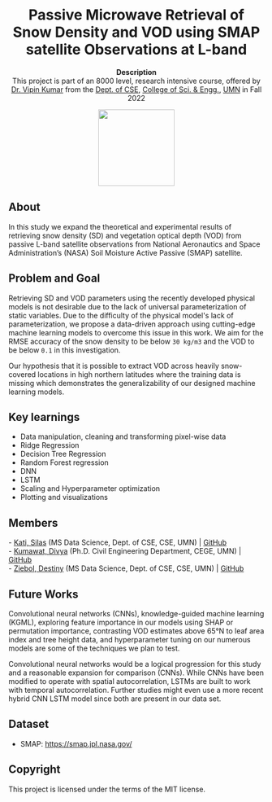 <h1 align="center">Passive Microwave Retrieval of Snow Density and VOD using SMAP satellite Observations at L-band</h1>

<p align="center"><strong>Description</strong>
<br> This project is part of an 8000 level, research intensive course, offered by <a href="https://www-users.cse.umn.edu/~kumar001/">Dr. Vipin Kumar</a> from the <a href="https://cse.umn.edu/cs">Dept. of CSE</a>, <a href="https://cse.umn.edu/">College of Sci. & Engg.</a>, <a href="https://twin-cities.umn.edu/">UMN</a> in Fall 2022<br/>

<div align="center"><img width="150" src="https://upload.wikimedia.org/wikipedia/commons/6/6a/University_of_Minnesota_Logo.svg"></div>

<h2>About</h2>
In this study we expand the theoretical and experimental results of retrieving snow density (SD) and vegetation optical depth (VOD) from passive L-band satellite observations from National Aeronautics and Space Administration’s (NASA) Soil Moisture Active Passive (SMAP) satellite.</p>


<h2>Problem and Goal</h2>

Retrieving SD and VOD parameters using the recently developed physical models is not desirable due to the lack of universal parameterization of static variables.
Due to the difficulty of the physical model's lack of parameterization, we propose a data-driven approach using cutting-edge machine learning models to overcome this issue in this work.
We aim for the RMSE accuracy of the snow density to be below `30 kg/m3` and the VOD to be below `0.1` in this investigation.

Our hypothesis that it is possible to extract VOD across heavily snow-covered locations in high northern latitudes where the training data is missing which demonstrates the generalizability of our designed machine learning models.


<h2>Key learnings</h2>

- Data manipulation, cleaning and transforming pixel-wise data
- Ridge Regression 
- Decision Tree Regression
- Random Forest regression
- DNN 
- LSTM
- Scaling and Hyperparameter optimization
- Plotting and visualizations


<h2>Members</h2>
- <a href="https://www.linkedin.com/in/silaskati/">Kati, Silas</a> (MS Data Science, Dept. of CSE, CSE, UMN) | <a href="https://github.com/SilasKati">GitHub</a><br>
- <a href="https://www.linkedin.com/in/divya-kumawat-593a2910b/">Kumawat, Divya</a> (Ph.D. Civil Engineering Department, CEGE, UMN) | <a href="https://github.com/Divak14">GitHub</a><br>
- <a href="https://www.linkedin.com/in/destiny-ziebol/">Ziebol, Destiny</a> (MS Data Science, Dept. of CSE, CSE, UMN) | <a href="https://github.com/ddziebol">GitHub</a><br>


<h2>Future Works</h2>
Convolutional neural networks (CNNs), knowledge-guided machine learning (KGML), exploring feature importance in our models using SHAP or permutation importance, contrasting VOD estimates above 65°N to leaf area index and tree height data, and hyperparameter tuning on our numerous models are some of the techniques we plan to test. 


Convolutional neural networks would be a logical progression for this study and a reasonable expansion for comparison (CNNs). 
While CNNs have been modified to operate with spatial autocorrelation, LSTMs are built to work with temporal autocorrelation. Further studies might even use a more recent hybrid CNN LSTM model since both are present in our data set.

<h2>Dataset</h2>

- SMAP: https://smap.jpl.nasa.gov/

<h2>Copyright</h2>
This project is licensed under the terms of the MIT license.
